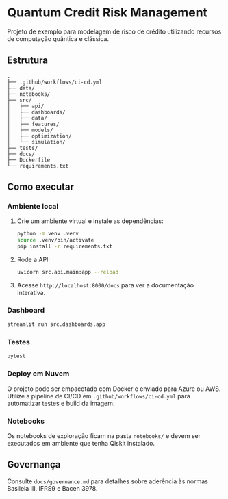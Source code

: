 # Quantum Credit Risk Management

Projeto de exemplo para modelagem de risco de crédito utilizando recursos de computação quântica e clássica.

## Estrutura

```
.
├── .github/workflows/ci-cd.yml
├── data/
├── notebooks/
├── src/
│   ├── api/
│   ├── dashboards/
│   ├── data/
│   ├── features/
│   ├── models/
│   ├── optimization/
│   └── simulation/
├── tests/
├── docs/
├── Dockerfile
└── requirements.txt
```

## Como executar

### Ambiente local

1. Crie um ambiente virtual e instale as dependências:
   ```bash
   python -m venv .venv
   source .venv/bin/activate
   pip install -r requirements.txt
   ```
2. Rode a API:
   ```bash
   uvicorn src.api.main:app --reload
   ```
3. Acesse `http://localhost:8000/docs` para ver a documentação interativa.

### Dashboard

```bash
streamlit run src.dashboards.app
```

### Testes

```bash
pytest
```

### Deploy em Nuvem

O projeto pode ser empacotado com Docker e enviado para Azure ou AWS. Utilize a pipeline de CI/CD em `.github/workflows/ci-cd.yml` para automatizar testes e build da imagem.

### Notebooks

Os notebooks de exploração ficam na pasta `notebooks/` e devem ser executados em ambiente que tenha Qiskit instalado.

## Governança

Consulte `docs/governance.md` para detalhes sobre aderência às normas Basileia III, IFRS9 e Bacen 3978.

